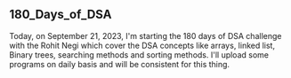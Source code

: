 ## 180_Days_of_DSA
Today, on September 21, 2023, I'm starting the 180 days of DSA challenge with the Rohit Negi which cover the DSA concepts like arrays, linked list, Binary trees, searching methods and sorting methods.
I'll upload some programs on daily basis and will be consistent for this thing.
